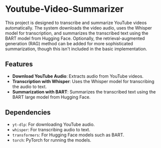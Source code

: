 # Youtube-Video-Summarizer

This project is designed to transcribe and summarize YouTube videos automatically. The system downloads the video audio, uses the Whisper model for transcription, and summarizes the transcribed text using the BART model from Hugging Face. Optionally, the retrieval-augmented generation (RAG) method can be added for more sophisticated summarization, though this isn't included in the basic implementation.

## Features

- **Download YouTube Audio**: Extracts audio from YouTube videos.
- **Transcription with Whisper**: Uses the Whisper model for transcribing the audio to text.
- **Summarization with BART**: Summarizes the transcribed text using the BART large model from Hugging Face.

## Dependencies

- `yt-dlp`: For downloading YouTube audio.
- `whisper`: For transcribing audio to text.
- `transformers`: For Hugging Face models such as BART.
- `torch`: PyTorch for running the models.
